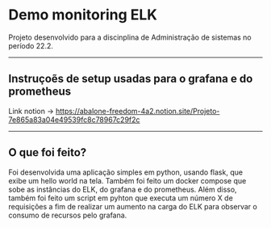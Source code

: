 # Demo monitoring ELK

Projeto desenvolvido para a discinplina de Administração de sistemas no período 22.2.

---

## Instruçoẽs de setup usadas para o grafana e do prometheus

Link notion -> https://abalone-freedom-4a2.notion.site/Projeto-7e865a83a04e49539fc8c78967c29f2c

---

## O que foi feito?

Foi desenvolvida uma aplicação simples em python, usando flask, que exibe um hello world na tela. Também foi feito um docker compose que sobe as instâncias do ELK, do grafana e do prometheus. Além disso, também foi feito um script em pyhton que executa um número X de requisições a fim de realizar um aumento na carga do ELK para observar o consumo de recursos pelo grafana.
